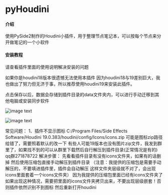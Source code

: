 # pyHoudini

#### 介绍
使用PySide2制作的Houdini小插件，用于整理节点笔记本，可以按每个节点来分开做笔记的一个小软件


#### 安装教程
请查看插件里面的使用说明解决安装的问题


如果你是houdini18版本很遗憾无法使用本插件
因为houdini18与19差别巨大，我也做出了努力但无济于事，所以推荐使用houdini19来安装此插件。

点击保存以后，数据会存储到插件目录的data文件夹内，可以进行手动迁移到其他电脑或安装同步软件


![image text](https://gitee.com/seerhugan/py-houdini/raw/master/%E4%BD%BF%E7%94%A8%E8%AF%B4%E6%98%8E/1%E5%8F%B3%E9%94%AE%E6%B7%BB%E5%8A%A0%E6%96%B0%E5%B7%A5%E5%85%B7.png)

![image text](https://gitee.com/seerhugan/py-houdini/raw/master/%E4%BD%BF%E7%94%A8%E8%AF%B4%E6%98%8E/2%E7%B2%98%E8%B4%B4%E4%BB%A3%E7%A0%81%E4%BF%AE%E6%94%B9%E4%BD%A0%E8%87%AA%E5%B7%B1%E7%9A%84%E8%B7%AF%E5%BE%84.jpg)


常见问题：
1、插件不显示图标
C:/Program Files/Side Effects Software/Houdini 19.0.383/houdini/config/Icons/icons.zip
可能是图标zip路径给错了，需要照着默认的改一下
有些人可能19版本也没有图片zip文件，我发到群里了，如果找不到的可以从群里下载然后自行解压到插件目录(正常情况是有的)
qq群271878722
解决步骤：
先看看插件目录有没有icons文件夹，如果有的话删掉
然后使用压缩包直接手动解压到插件目录
（注意：我提供的压缩包是需要手动解压的，不要填进插件里，插件会自动解压
这样文件夹层级就不对了，会出现icons里面套着一个icons文件夹）
因为我提供的压缩包里面已经有icons文件夹了
如果出现这种情况，需要把里面的icons文件夹拷贝出来，不要出现层级嵌套！否则插件依然识别不到图标
然后重新打开houdini
